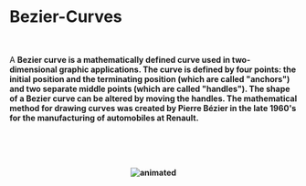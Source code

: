 # Bezier-Curves

<br>

A <b>Bezier<b> curve is a mathematically defined curve used in two-dimensional graphic applications. The curve is defined by four points: the initial position and the terminating position (which are called "anchors") and two separate middle points (which are called "handles"). The shape of a Bezier curve can be altered by moving the handles. The mathematical method for drawing curves was created by Pierre Bézier in the late 1960's for the manufacturing of automobiles at Renault.


<br>
<br>
<br>

<p align="center">
  <img src="https://user-images.githubusercontent.com/43723938/171910403-db40aa22-9c3e-4bae-9efb-e0e54a4034ca.gif" alt="animated" />
</p>
